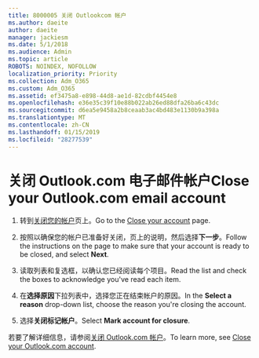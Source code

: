 ```yaml
---
title: 8000005 关闭 Outlookcom 帐户
ms.author: daeite
author: daeite
manager: jackiesm
ms.date: 5/1/2018
ms.audience: Admin
ms.topic: article
ROBOTS: NOINDEX, NOFOLLOW
localization_priority: Priority
ms.collection: Adm_O365
ms.custom: Adm_O365
ms.assetid: ef3475a8-e898-44d8-ae1d-82cdbf4454e8
ms.openlocfilehash: e36e35c39f10e88b022ab26ed88dfa26ba6c43dc
ms.sourcegitcommit: d6ea5e9458a2b8ceaab3ac4bd483e1130b9a398a
ms.translationtype: MT
ms.contentlocale: zh-CN
ms.lasthandoff: 01/15/2019
ms.locfileid: "28277539"
---
```

# <a name="close-your-outlookcom-email-account"></a><span data-ttu-id="f4f02-102">关闭 Outlook.com 电子邮件帐户</span><span class="sxs-lookup"><span data-stu-id="f4f02-102">Close your Outlook.com email account</span></span>

1. <span data-ttu-id="f4f02-103">转到[关闭您的帐户](https://go.microsoft.com/fwlink/p/?linkid=845493)页上。</span><span class="sxs-lookup"><span data-stu-id="f4f02-103">Go to the [Close your account](https://go.microsoft.com/fwlink/p/?linkid=845493) page.</span></span> 
    
2. <span data-ttu-id="f4f02-104">按照以确保您的帐户已准备好关闭，页上的说明，然后选择**下一步**。</span><span class="sxs-lookup"><span data-stu-id="f4f02-104">Follow the instructions on the page to make sure that your account is ready to be closed, and select **Next**.</span></span> 
    
3. <span data-ttu-id="f4f02-105">读取列表和复选框，以确认您已经阅读每个项目。</span><span class="sxs-lookup"><span data-stu-id="f4f02-105">Read the list and check the boxes to acknowledge you've read each item.</span></span>
    
4. <span data-ttu-id="f4f02-106">在**选择原因**下拉列表中，选择您正在结束帐户的原因。</span><span class="sxs-lookup"><span data-stu-id="f4f02-106">In the **Select a reason** drop-down list, choose the reason you're closing the account.</span></span> 
    
5. <span data-ttu-id="f4f02-107">选择**关闭标记帐户**。</span><span class="sxs-lookup"><span data-stu-id="f4f02-107">Select **Mark account for closure**.</span></span> 
    
<span data-ttu-id="f4f02-108">若要了解详细信息，请参阅[关闭 Outlook.com 帐户](https://go.microsoft.com/fwlink/p/?linkid=873106)[](https://support.office.com/article/564b801e-2a47-4cb2-afa8-12ead3185038.aspx)。</span><span class="sxs-lookup"><span data-stu-id="f4f02-108">To learn more, see [Close your Outlook.com account](https://go.microsoft.com/fwlink/p/?linkid=873106)[](https://support.office.com/article/564b801e-2a47-4cb2-afa8-12ead3185038.aspx).</span></span>
  

